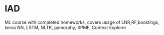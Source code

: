 # IAD
ML course with completed homeworks, covers usage of LNR,RF,boostings, keras NN, LSTM, NLTK, pymorphy, SPMF, Context Explorer
